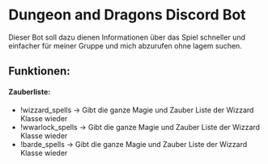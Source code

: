 # Dungeon and Dragons Discord Bot
Dieser Bot soll dazu dienen Informationen über das Spiel schneller und einfacher für meiner Gruppe und mich abzurufen ohne lagem suchen.

## Funktionen:
#### Zauberliste:
- !wizzard_spells -> Gibt die ganze Magie und Zauber Liste der Wizzard Klasse wieder
- !wwarlock_spells -> Gibt die ganze Magie und Zauber Liste der Wizzard Klasse wieder
- !barde_spells -> Gibt die ganze Magie und Zauber Liste der Wizzard Klasse wieder
